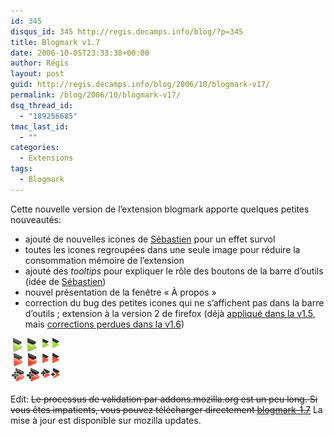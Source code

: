 ```yaml
---
id: 345
disqus_id: 345 http://regis.decamps.info/blog/?p=345
title: Blogmark v1.7
date: 2006-10-05T23:33:38+00:00
author: Régis
layout: post
guid: http://regis.decamps.info/blog/2006/10/blogmark-v17/
permalink: /blog/2006/10/blogmark-v17/
dsq_thread_id:
  - "189256685"
tmac_last_id:
  - ""
categories:
  - Extensions
tags:
  - Blogmark
---
```

Cette nouvelle version de l’extension blogmark apporte quelques petites nouveautés:

  * ajouté de nouvelles icones de [Sébastien](http://www.upian.com/) pour un effet survol
  * toutes les icones regroupées dans une seule image pour réduire la consommation mémoire de l’extension
  * ajouté des _tooltips_ pour expliquer le rôle des boutons de la barre d’outils (idée de [Sébastien](http://regis.decamps.info/blog/2006/09/blogmark-v16/#comment-444))
  * nouvel présentation de la fenêtre « À propos »
  * correction du bug des petites icones qui ne s’affichent pas dans la barre d’outils ; extension à la version 2 de firefox (déjà [appliqué dans la v1.5](http://regis.decamps.info/blog/2006/09/blogmark-v1_5/), mais [corrections perdues dans la v1.6](http://regis.decamps.info/blog/2006/09/blogmark-v16/#comment-441))

<img id="image346" src="/blog/wp-content/uploads/2006/10/buttons.png" alt="All blogmark icons" />

Edit: <strike>Le processus de validation par addons.mozilla.org est un peu long. Si vous êtes impatients, vous pouvez télécharger directement [blogmark-1.7](http://www.decamps.info/blogmark/blogmark-1.7.xpi)</strike> La mise à jour est disponible sur mozilla updates.
